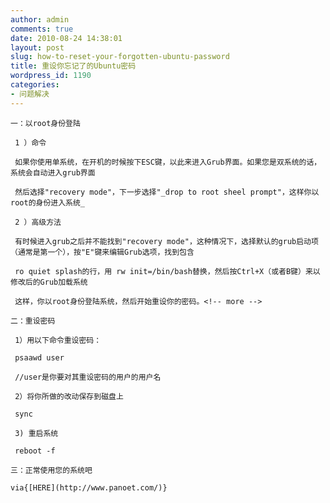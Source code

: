 ```yaml
---
author: admin
comments: true
date: 2010-08-24 14:38:01
layout: post
slug: how-to-reset-your-forgotten-ubuntu-password
title: 重设你忘记了的Ubuntu密码
wordpress_id: 1190
categories:
- 问题解决
---
```


	一：以root身份登陆

	 1 ）命令

	 如果你使用单系统，在开机的时候按下ESC键，以此来进入Grub界面。如果您是双系统的话，系统会自动进入grub界面

	 然后选择"recovery mode"，下一步选择"_drop to root sheel prompt"，这样你以root的身份进入系统_

	 2 ）高级方法

	 有时候进入grub之后并不能找到"recovery mode"，这种情况下，选择默认的grub启动项（通常是第一个），按"E"键来编辑Grub选项，找到包含

	 ro quiet splash的行，用 rw init=/bin/bash替换，然后按Ctrl+X（或者B键）来以修改后的Grub加载系统

	 这样，你以root身份登陆系统，然后开始重设你的密码。<!-- more -->

	二：重设密码

	 1）用以下命令重设密码：

	 psaawd user

	 //user是你要对其重设密码的用户的用户名

	 2）将你所做的改动保存到磁盘上

	 sync

	 3) 重启系统

	 reboot -f

	三：正常使用您的系统吧

	via{[HERE](http://www.panoet.com/)}

